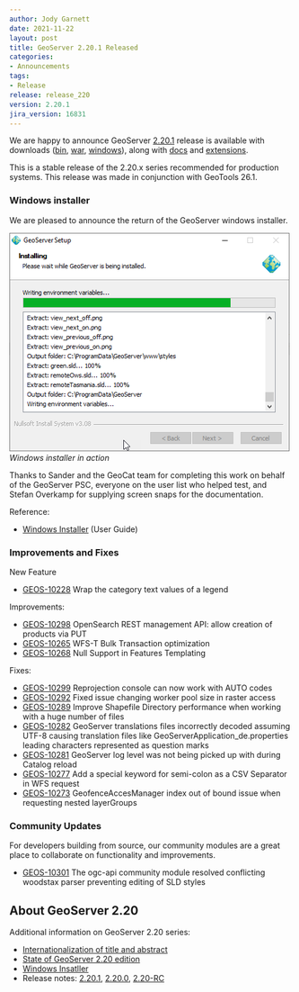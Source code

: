 ```yaml
---
author: Jody Garnett
date: 2021-11-22
layout: post
title: GeoServer 2.20.1 Released
categories:
- Announcements
tags:
- Release
release: release_220
version: 2.20.1
jira_version: 16831
---
```


We are happy to announce GeoServer [2.20.1](/release/2.20.1/) release is available with downloads ([bin](https://sourceforge.net/projects/geoserver/files/GeoServer/2.20.1/geoserver-2.20.1-bin.zip/download), [war](https://sourceforge.net/projects/geoserver/files/GeoServer/2.20.1/geoserver-2.20.1-war.zip/download), [windows](https://sourceforge.net/projects/geoserver/files/GeoServer/2.20.1/GeoServer-2.20.1-winsetup.exe/download)), along with [docs](https://sourceforge.net/projects/geoserver/files/GeoServer/2.20.1/geoserver-2.20.1-htmldoc.zip/download) and [extensions](https://sourceforge.net/projects/geoserver/files/GeoServer/2.20.1/extensions/).

This is a stable release of the 2.20.x series recommended for production systems. This release was made in conjunction with GeoTools 26.1.

### Windows installer

We are pleased to announce the return of the GeoServer windows installer.


![Windows Installer](/img/posts/2.20/windows-installer.png)<br/>
*Windows installer in action*

Thanks to Sander and the GeoCat team for completing this work on behalf of the GeoServer PSC, everyone on the user list who helped test, and Stefan Overkamp for supplying screen snaps for the documentation.

Reference:

* [Windows Installer](https://docs.geoserver.org/stable/en/user/installation/win_installer.html) (User Guide)

### Improvements and Fixes

New Feature

* [GEOS-10228](https://osgeo-org.atlassian.net/browse/GEOS-10228) Wrap the category text values of a legend

Improvements:

* [GEOS-10298](https://osgeo-org.atlassian.net/browse/GEOS-10298) OpenSearch REST management API: allow creation of products via PUT
* [GEOS-10265](https://osgeo-org.atlassian.net/browse/GEOS-10265) WFS-T Bulk Transaction optimization
* [GEOS-10268](https://osgeo-org.atlassian.net/browse/GEOS-10268) Null Support in Features Templating

Fixes:

* [GEOS-10299](https://osgeo-org.atlassian.net/browse/GEOS-10299) Reprojection console can now work with AUTO codes
* [GEOS-10292](https://osgeo-org.atlassian.net/browse/GEOS-10292) Fixed issue changing worker pool size in raster access
* [GEOS-10289](https://osgeo-org.atlassian.net/browse/GEOS-10289) Improve Shapefile Directory performance when working with a huge number of files
* [GEOS-10282](https://osgeo-org.atlassian.net/browse/GEOS-10282) GeoServer translations files incorrectly decoded assuming UTF-8 causing translation files like GeoServerApplication\_de.properties leading characters represented as question marks
* [GEOS-10281](https://osgeo-org.atlassian.net/browse/GEOS-10281) GeoServer log level was not being picked up with during Catalog reload
* [GEOS-10277](https://osgeo-org.atlassian.net/browse/GEOS-10277) Add a special keyword for semi-colon as a CSV Separator in WFS request
* [GEOS-10273](https://osgeo-org.atlassian.net/browse/GEOS-10273) GeofenceAccesManager index out of bound issue when requesting nested layerGroups

### Community Updates

For developers building from source, our community modules are a great place to collaborate on functionality and improvements.

* [GEOS-10301](https://osgeo-org.atlassian.net/browse/GEOS-10301) The ogc-api community module resolved conflicting woodstax parser preventing editing of SLD styles

## About GeoServer 2.20

Additional information on GeoServer 2.20 series:

* [Internationalization of title and abstract](https://docs.geoserver.org/latest/en/user/services/internationalization/index.html)
* [State of GeoServer 2.20 edition](https://docs.google.com/presentation/d/19Cmld0_VFePh1g4qUSfqNWWB0t-teClFpT3eUqpYGos/edit?usp=sharing)
* [Windows Insatller](https://docs.geoserver.org/stable/en/user/installation/win_installer.html) 
* Release notes: [2.20.1](https://github.com/geoserver/geoserver/releases/tag/2.20.1), [2.20.0](https://github.com/geoserver/geoserver/releases/tag/2.20.0), [2.20-RC](https://github.com/geoserver/geoserver/releases/tag/2.20-RC)

